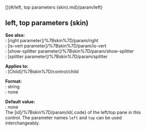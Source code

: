 []{#/left, top parameters (skin).md}/param/left}    
## left, top parameters (skin)    
**See also:**    
:   [right parameter]/%7Bskin%7D/param/right    
:   [is-vert parameter]/%7Bskin%7D/param/is-vert    
:   [show-splitter parameter]/%7Bskin%7D/param/show-splitter    
:   [splitter parameter]/%7Bskin%7D/param/splitter    
<!-- -->    
**Applies to:**    
:   [Child]/%7Bskin%7D/control/child    
<!-- -->    
**Format:**    
:   string    
:   none    
<!-- -->    
**Default value:**    
:   none    
The [id]/%7Bskin%7D/param/id{.code} of the left/top pane in this    
control. The parameter names `left` and `top` can be used    
interchangeably.  